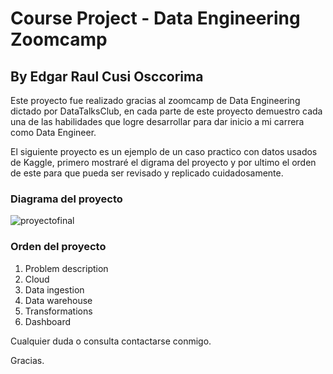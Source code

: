# Course Project - Data Engineering Zoomcamp
## By Edgar Raul Cusi Osccorima

Este proyecto fue realizado gracias al zoomcamp de Data Engineering dictado por DataTalksClub, en cada parte de este proyecto demuestro cada una de las habilidades que logre desarrollar para dar inicio a mi carrera como Data Engineer.

El siguiente proyecto es un ejemplo de un caso practico con datos usados de Kaggle, primero mostraré el digrama del proyecto y por ultimo el orden de este para que pueda ser revisado y replicado cuidadosamente.

### Diagrama del proyecto

![proyectofinal](https://github.com/CusiTEC/Project-Course-Data-Engineering-/assets/104920177/eccae104-91f5-4fba-84c1-48f6c1d04875)

### Orden del proyecto

1. Problem description
2. Cloud
3. Data ingestion
4. Data warehouse
5. Transformations
6. Dashboard

Cualquier duda o consulta contactarse conmigo.

Gracias.
